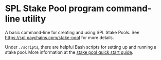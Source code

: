 # SPL Stake Pool program command-line utility

A basic command-line for creating and using SPL Stake Pools.  See https://spl.paychains.com/stake-pool for more details.

Under `./scripts`, there are helpful Bash scripts for setting up and running a
stake pool. More information at the
[stake pool quick start guide](https://spl.paychains.com/stake-pool/quickstart).
